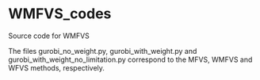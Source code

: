 # WMFVS_codes
Source code for WMFVS

The files gurobi_no_weight.py, gurobi_with_weight.py and gurobi_with_weight_no_limitation.py 
correspond to the MFVS, WMFVS and WFVS methods, respectively.